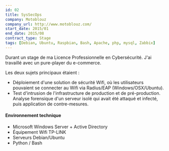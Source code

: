 ```yaml
---
id: 02
title: SysSecOps
company: Motoblouz
company_url: http://www.motoblouz.com/
start_date: 2015/01
end_date: 2015/08
contract_type: Stage
tags: [Debian, Ubuntu, Raspbian, Bash, Apache, php, mysql, Zabbix]
---
```


Durant un stage de ma Licence Professionnelle en Cybersécurité. J'ai travaillé avec un pure-player du e-commerce.

Les deux sujets principaux étaient :

- Déploiement d'une solution de sécurité Wifi, où les utilisateurs pouvaient se connecter au Wifi via Radius/EAP (Windows/OSX/Ubuntu).
- Test d'intrusion de l'infrastructure de production et de pré-production. Analyse forensique d'un serveur isolé qui avait été attaqué et infecté, puis application de contre-mesures.

#### Environnement technique

- Microsoft Windows Server + Active Directory
- Équipement Wifi TP-LINK
- Serveurs Debian/Ubuntu
- Python / Bash

